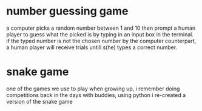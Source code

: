 # number guessing game
a computer picks a random number between 1 and 10 then prompt a human player to 
guess what the picked is by typing in an input box in the terminal.
if the typed number is not the chosen number by the computer counterpart, a human player will receive trials untill s(he) types a correct number.

# snake game
one of the games we use to play when growing up, i remember doing competitions back in the days with buddies, using python i re-created a version of the snake game


